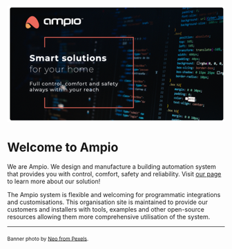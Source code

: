 ![](profile/banner.png)

# Welcome to Ampio

We are Ampio. We design and manufacture a building automation system that provides you with control,
comfort, safety and reliability. Visit [our page](https://ampio.com) to learn more about our solution!

The Ampio system is flexible and welcoming for programmatic integrations and customisations. This
organisation site is maintained to provide our customers and installers with tools, examples and
other open-source resources allowing them more comprehensive utilisation of the system.

-------
<sub>Banner photo by [Neo from Pexels](https://www.pexels.com/photo/lines-of-code-2653362/).</sub>
